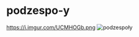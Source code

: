 # podzespo-y
https://i.imgur.com/UCMHOGb.png
![podzespoły](https://user-images.githubusercontent.com/95227403/145733902-c3f03ba6-220d-40ea-9502-f093fbbb3b68.png)
